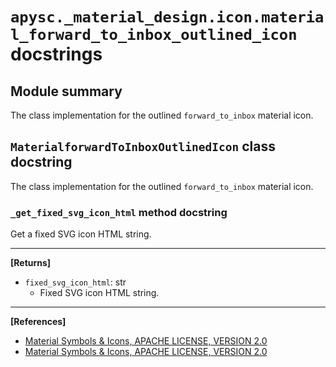 # `apysc._material_design.icon.material_forward_to_inbox_outlined_icon` docstrings

## Module summary

The class implementation for the outlined `forward_to_inbox` material icon.

## `MaterialforwardToInboxOutlinedIcon` class docstring

The class implementation for the outlined `forward_to_inbox` material icon.

### `_get_fixed_svg_icon_html` method docstring

Get a fixed SVG icon HTML string.<hr>

**[Returns]**

- `fixed_svg_icon_html`: str
  - Fixed SVG icon HTML string.

<hr>

**[References]**

- [Material Symbols & Icons, APACHE LICENSE, VERSION 2.0](https://fonts.google.com/icons?icon.size=24&icon.color=%23e8eaed)
- [Material Symbols & Icons, APACHE LICENSE, VERSION 2.0](https://www.apache.org/licenses/LICENSE-2.0.html)